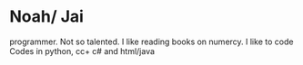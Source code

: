 # Noah/ Jai
programmer.
Not so talented.
I like reading books on numercy.
I like to code
Codes in python, cc+ c# and html/java
